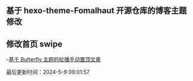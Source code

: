 <!--
 * @Description:
 * @Author: prui
 * @Date: 2024-05-09 08:40:42
 * @LastEditTime: 2024-05-09 08:41:38
 * @LastEditors: prui
 * 不忘初心,不负梦想
-->

## 基于 hexo-theme-Fomalhaut 开源仓库的博客主题修改

## 修改首页 swipe

-[基于 Butterfly 主题的轮播手动置顶文章](https://akilar.top/posts/8e1264d1/)

最后更新时间：2024-5-9 09:01:57

